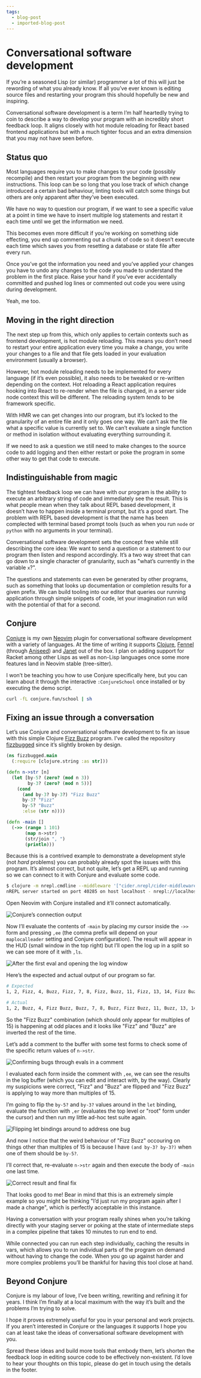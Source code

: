 ```yaml
---
tags:
  - blog-post
  - imported-blog-post
---
```

# Conversational software development

If you’re a seasoned Lisp (or similar) programmer a lot of this will just be rewording of what you already know. If all you’ve ever known is editing source files and restarting your program this should hopefully be new and inspiring.

Conversational software development is a term I’m half heartedly trying to coin to describe a way to develop your program with an incredibly short feedback loop. It aligns closely with hot module reloading for React based frontend applications but with a much tighter focus and an extra dimension that you may not have seen before.

## Status quo

Most languages require you to make changes to your code (possibly recompile) and then restart your program from the beginning with new instructions. This loop can be so long that you lose track of which change introduced a certain bad behaviour, linting tools will catch some things but others are only apparent after they’ve been executed.

We have no way to question our program, if we want to see a specific value at a point in time we have to insert multiple log statements and restart it each time until we get the information we need.

This becomes even more difficult if you’re working on something side effecting, you end up commenting out a chunk of code so it doesn’t execute each time which saves you from resetting a database or state file after every run.

Once you’ve got the information you need and you’ve applied your changes you have to undo any changes to the code you made to understand the problem in the first place. Raise your hand if you’ve ever accidentally committed and pushed log lines or commented out code you were using during development.

Yeah, me too.

## Moving in the right direction

The next step up from this, which only applies to certain contexts such as frontend development, is hot module reloading. This means you don’t need to restart your entire application every time you make a change, you write your changes to a file and that file gets loaded in your evaluation environment (usually a browser).

However, hot module reloading needs to be implemented for every language (if it’s even possible), it also needs to be tweaked or re-written depending on the context. Hot reloading a React application requires hooking into React to re-render when the file is changed, in a server side node context this will be different. The reloading system _tends_ to be framework specific.

With HMR we can get changes into our program, but it’s locked to the granularity of an entire file and it only goes one way. We can’t ask the file what a specific value is currently set to. We can’t evaluate a single function or method in isolation without evaluating everything surrounding it.

If we need to ask a question we still need to make changes to the source code to add logging and then either restart or poke the program in some other way to get that code to execute.

## Indistinguishable from magic

The tightest feedback loop we can have with our program is the ability to execute an arbitrary string of code and immediately see the result. This is what people mean when they talk about REPL based development, it doesn’t have to happen inside a terminal prompt, but it’s a good start. The problem with REPL based development is that the name has been complected with terminal based prompt tools (such as when you run `node` or `python` with no arguments in your terminal).

Conversational software development sets the concept free while still describing the core idea: We want to send a question or a statement to our program then listen and respond accordingly. It’s a two way street that can go down to a single character of granularity, such as "what’s currently in the variable `x`?".

The questions and statements can even be generated by other programs, such as something that looks up documentation or completion results for a given prefix. We can build tooling into our editor that queries our running application through simple snippets of code, let your imagination run wild with the potential of that for a second.

## Conjure

[Conjure](https://github.com/Olical/conjure) is my own [Neovim](https://neovim.io/) plugin for conversational software development with a variety of languages. At the time of writing it supports [Clojure](https://clojure.org/), [Fennel](https://github.com/bakpakin/Fennel) (through [Aniseed](https://github.com/Olical/aniseed)) and [Janet](https://janet-lang.org/) out of the box. I plan on adding support for Racket among other Lisps as well as non-Lisp languages once some more features land in Neovim stable (tree-sitter).

<script id="asciicast-325517" src="https://asciinema.org/a/325517.js" async></script>

I won’t be teaching you how to use Conjure specifically here, but you can learn about it through the interactive `:ConjureSchool` once installed or by executing the demo script.

```bash
curl -fL conjure.fun/school | sh
```

## Fixing an issue through a conversation

Let’s use Conjure and conversational software development to fix an issue with this simple Clojure [Fizz Buzz](https://en.wikipedia.org/wiki/Fizz_buzz) program. I’ve called the repository [fizzbugged](https://github.com/Olical/fizzbugged) since it’s slightly broken by design.

```clojure
(ns fizzbugged.main
  (:require [clojure.string :as str]))

(defn n->str [n]
  (let [by-5? (zero? (mod n 3))
        by-3? (zero? (mod n 5))]
    (cond
      (and by-3? by-3?) "Fizz Buzz"
      by-3? "Fizz"
      by-5? "Buzz"
      :else (str n))))

(defn -main []
  (->> (range 1 101)
       (map n->str)
       (str/join ", ")
       (println)))
```

Because this is a contrived example to demonstrate a development style (not _hard_ problems) you can probably already spot the issues with this program. It’s almost correct, but not quite, let’s get a REPL up and running so we can connect to it with Conjure and evaluate some code.

```bash
$ clojure -m nrepl.cmdline --middleware '["cider.nrepl/cider-middleware"]'
nREPL server started on port 40285 on host localhost - nrepl://localhost:40285
```

Open Neovim with Conjure installed and it’ll connect automatically.

![Conjure’s connection output](/assets/images/conversational-software-development/init.png)

Now I’ll evaluate the contents of `-main` by placing my cursor inside the `->>` form and pressing `,ee` (the comma prefix will depend on your `maplocalleader` setting and Conjure configuration). The result will appear in the HUD (small window in the top right) but I’ll open the log up in a split so we can see more of it with `,ls`.

![After the first eval and opening the log window](/assets/images/conversational-software-development/first-eval.png)

Here’s the expected and actual output of our program so far.

```bash
# Expected
1, 2, Fizz, 4, Buzz, Fizz, 7, 8, Fizz, Buzz, 11, Fizz, 13, 14, Fizz Buzz

# Actual
1, 2, Buzz, 4, Fizz Buzz, Buzz, 7, 8, Buzz, Fizz Buzz, 11, Buzz, 13, 14, Fizz Buzz
```

So the "Fizz Buzz" combination (which should only appear for multiples of 15) is happening at odd places and it looks like "Fizz" and "Buzz" are inverted the rest of the time.

Let’s add a comment to the buffer with some test forms to check some of the specific return values of `n->str`.

![Confirming bugs through evals in a comment](/assets/images/conversational-software-development/confirm-bugs.png)

I evaluated each form inside the comment with `,ee`, we can see the results in the log buffer (which you can edit and interact with, by the way). Clearly my suspicions were correct, "Fizz" and "Buzz" are flipped and "Fizz Buzz" is applying to way more than multiples of 15.

I’m going to flip the `by-5?` and `by-3?` values around in the `let` binding, evaluate the function with `,er` (evaluates the top level or "root" form under the cursor) and then run my little ad-hoc test suite again.

![Flipping let bindings around to address one bug](/assets/images/conversational-software-development/flip-fix.png)

And now I notice that the weird behaviour of "Fizz Buzz" occouring on things other than multiples of 15 is because I have `(and by-3? by-3?)` when one of them should be `by-5?`.

I’ll correct that, re-evaluate `n->str` again and then execute the body of `-main` one last time.

![Correct result and final fix](/assets/images/conversational-software-development/fixed.png)

That looks good to me! Bear in mind that this is an extremely simple example so you might be thinking "I’d just run my program again after I made a change", which is perfectly acceptable in this instance.

Having a conversation with your program really shines when you’re talking directly with your staging server or poking at the state of intermediate steps in a complex pipeline that takes 10 minutes to run end to end.

While connected you can run each step individually, caching the results in vars, which allows you to run individual parts of the program on demand without having to change the code. When you go up against harder and more complex problems you’ll be thankful for having this tool close at hand.

## Beyond Conjure

Conjure is my labour of love, I’ve been writing, rewriting and refining it for years. I think I’m finally at a local maximum with the way it’s built and the problems I’m trying to solve.

I hope it proves extremely useful for you in your personal and work projects. If you aren’t interested in Conjure or the languages it supports I hope you can at least take the ideas of conversational software development with you.

Spread these ideas and build more tools that embody them, let’s shorten the feedback loop in editing source code to be effectively non-existent. I’d love to hear your thoughts on this topic, please do get in touch using the details in the footer.
